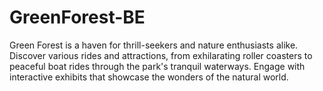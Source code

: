 # GreenForest-BE
Green Forest is a haven for thrill-seekers and nature enthusiasts alike. Discover various rides and attractions, from exhilarating roller coasters to peaceful boat rides through the park's tranquil waterways. Engage with interactive exhibits that showcase the wonders of the natural world.
